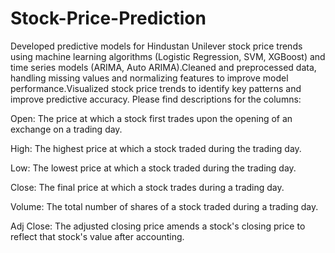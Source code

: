 # Stock-Price-Prediction
Developed predictive models for Hindustan Unilever stock price trends using machine learning algorithms (Logistic Regression, SVM, XGBoost) and time series models (ARIMA, Auto ARIMA).Cleaned and preprocessed data, handling missing values and normalizing features to improve model performance.Visualized stock price trends to identify key patterns and improve predictive accuracy.
Please find descriptions for the columns:

Open: The price at which a stock first trades upon the opening of an exchange on a trading day.

High: The highest price at which a stock traded during the trading day.

Low: The lowest price at which a stock traded during the trading day.

Close: The final price at which a stock trades during a trading day.

Volume: The total number of shares of a stock traded during a trading day.

Adj Close: The adjusted closing price amends a stock's closing price to reflect that stock's value after accounting.
